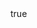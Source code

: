 ---
info:
  name: MiG-25PD
  image: /img/aircraft/fighter/ussr/3_mig-25pd.png
  class: Истребитель
  country: СССР
  cost: 100
  year: 1979

body:
  hp: 10
  armor_front: 0
  armor_side: 0
  armor_rear: 0
  armor_top: 0
  ecm: 20
  stealth: Плохо
  air_detection: Превосх.
  speed: 1000
  turn_radius: 400
  fuel: 6500
  tot: 195

aam:
  name: R-40R Vympel
  attr_fg: true
  attr_pa: true
  ammo: 2
  range_airplanes: 7000
  accuracy: 40
  stabilizer: 40
  he_power: 8
  suppression: 320
  rate_of_fire: 30

aam2:
  name: R-40T Vympel
  attr_fg: true
  attr_smn: true
  ammo: 2
  range_airplanes: 5600
  accuracy: 40
  stabilizer: 40
  he_power: 8
  suppression: 320
  rate_of_fire: 30
---
